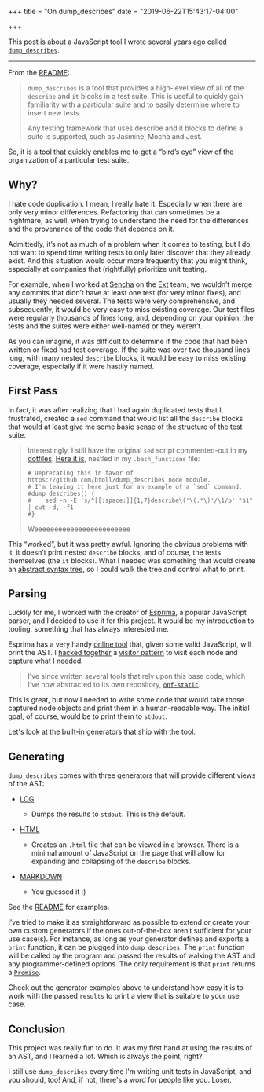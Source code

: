 +++
title = "On dump_describes"
date = "2019-06-22T15:43:17-04:00"

+++

This post is about a JavaScript tool I wrote several years ago called [`dump_describes`].

---

From the [README]:

> `dump_describes` is a tool that provides a high-level view of all of the `describe` and `it` blocks in a test suite. This is useful to quickly gain familiarity with a particular suite and to easily determine where to insert new tests.
>
> Any testing framework that uses describe and it blocks to define a suite is supported, such as Jasmine, Mocha and Jest.

So, it is a tool that quickly enables me to get a “bird’s eye” view of the organization of a particular test suite.

## Why?

I hate code duplication. I mean, I really hate it. Especially when there are only very minor differences. Refactoring that can sometimes be a nightmare, as well, when trying to understand the need for the differences and the provenance of the code that depends on it.

Admittedly, it’s not as much of a problem when it comes to testing, but I do not want to spend time writing tests to only later discover that they already exist. And this situation would occur more frequently that you might think, especially at companies that (rightfully) prioritize unit testing.

For example, when I worked at [Sencha] on the [Ext] team, we wouldn’t merge any commits that didn’t have at least one test (for very minor fixes), and usually they needed several. The tests were very comprehensive, and subsequently, it would be very easy to miss existing coverage. Our test files were regularly thousands of lines long, and, depending on your opinion, the tests and the suites were either well-named or they weren’t.

As you can imagine, it was difficult to determine if the code that had been written or fixed had test coverage. If the suite was over two thousand lines long, with many nested `describe` blocks, it would be easy to miss existing coverage, especially if it were hastily named.

## First Pass

In fact, it was after realizing that I had again duplicated tests that I, frustrated, created a `sed` command that would list all the `describe` blocks that would at least give me some basic sense of the structure of the test suite.

> Interestingly, I still have the original `sed` script commented-out in my [dotfiles]. [Here it is], nestled in my `.bash_functions` file:
>
>     # Deprecating this in favor of https://github.com/btoll/dump_describes node module.
>     # I'm leaving it here just for an example of a `sed` command.
>     #dump_describes() {
>     #    sed -n -E 's/^[[:space:]]{1,7}describe\('\(.*\)'/\1/p' "$1" | cut -d, -f1
>     #}
>
>
> Weeeeeeeeeeeeeeeeeeeeeeee

This “worked”, but it was pretty awful. Ignoring the obvious problems with it, it doesn’t print nested `describe` blocks, and of course, the tests themselves (the `it` blocks). What I needed was something that would create an [abstract syntax tree], so I could walk the tree and control what to print.

## Parsing

Luckily for me, I worked with the creator of [Esprima], a popular JavaScript parser, and I decided to use it for this project. It would be my introduction to tooling, something that has always interested me.

Esprima has a very handy [online tool] that, given some valid JavaScript, will print the AST. I [hacked together] a [visitor pattern] to visit each node and capture what I needed.

> I’ve since written several tools that rely upon this base code, which I’ve now abstracted to its own repository, [`onf-static`].

This is great, but now I needed to write some code that would take those captured node objects and print them in a human-readable way. The initial goal, of course, would be to print them to `stdout`.

Let's look at the built-in generators that ship with the tool.

## Generating

`dump_describes` comes with three generators that will provide different views of the AST:

- [LOG]

    - Dumps the results to `stdout`. This is the default.

- [HTML]

    - Creates an `.html` file that can be viewed in a browser. There is a minimal amount of JavaScript on the page that will allow for expanding and collapsing of the `describe` blocks.
- [MARKDOWN]

    - You guessed it :)

See the [README] for examples.

I’ve tried to make it as straightforward as possible to extend or create your own custom generators if the ones out-of-the-box aren’t sufficient for your use case(s). For instance, as long as your generator defines and exports a `print` function, it can be plugged into `dump_describes`. The `print` function will be called by the program and passed the results of walking the AST and any programmer-defined options. The only requirement is that `print` returns a [`Promise`].

Check out the generator examples above to understand how easy it is to work with the passed `results` to print a view that is suitable to your use case.

## Conclusion

This project was really fun to do.  It was my first hand at using the results of an AST, and I learned a lot.  Which is always the point, right?

I still use `dump_describes` every time I'm writing unit tests in JavaScript, and you should, too!  And, if not, there's a word for people like you.  Loser.

[`dump_describes`]: https://github.com/btoll/dump_describes
[README]: https://github.com/btoll/dump_describes/blob/master/README.md
[Sencha]: https://www.sencha.com/
[Ext]: https://en.wikipedia.org/wiki/Ext_JS
[dotfiles]: https://github.com/btoll/dotfiles/
[Here it is]: https://github.com/btoll/dotfiles/blob/master/bash/.bash_functions
[abstract syntax tree]: https://en.wikipedia.org/wiki/Abstract_syntax_tree
[Esprima]: http://esprima.org/
[online tool]: http://esprima.org/demo/parse.html
[hacked together]: https://github.com/btoll/onf-static/blob/master/src/visitor.js
[visitor pattern]: https://en.wikipedia.org/wiki/Visitor_pattern
[`onf-static`]: https://github.com/btoll/onf-static/
[LOG]: https://github.com/btoll/dump_describes/blob/master/src/generator/log.js
[HTML]: https://github.com/btoll/dump_describes/blob/master/src/generator/html.js
[MARKDOWN]: https://github.com/btoll/dump_describes/blob/master/src/generator/markdown.js
[`Promise`]: https://developer.mozilla.org/en-US/docs/Web/JavaScript/Reference/Global_Objects/Promise

